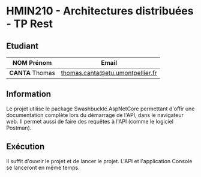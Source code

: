 # HMIN210 - Architectures distribuées - TP Rest

## Etudiant

| **NOM** Prénom   | Email                            |
| ---------------- | -------------------------------- |
| **CANTA** Thomas | thomas.canta@etu.umontpellier.fr |

## Information

Le projet utilise le package Swashbuckle.AspNetCore permettant d'offir une documentation complète lors du démarrage de l'API, dans le navigateur web.
Il permet aussi de faire des requêtes à l'API (comme le logiciel Postman).

## Exécution

Il suffit d'ouvrir le projet et de lancer le projet. 
L'API et l'application Console se lanceront en même temps.